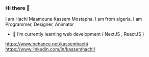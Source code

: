 ### Hi there 👋

I am Hachi Maamoune Kassem Mostapha. I am from algeria. I am Programmer, Designer, Animator

- 🌱 I’m currently learning web development ( NextJS , ReactJS )

https://www.behance.net/kassemhachi
https://www.linkedin.com/in/kassemhachi/
